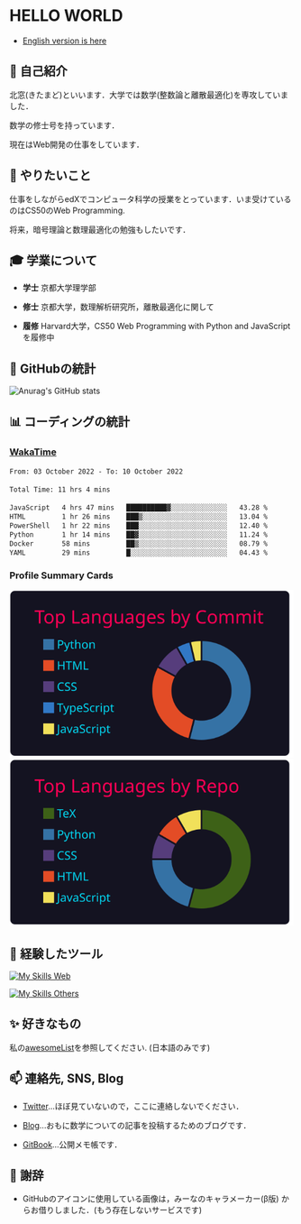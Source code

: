 # HELLO WORLD

* [English version is here](README.md)

## 👋 自己紹介

北窓(きたまど)といいます．大学では数学(整数論と離散最適化)を専攻していました．

数学の修士号を持っています．

現在はWeb開発の仕事をしています．

## 🌱 やりたいこと

仕事をしながらedXでコンピュータ科学の授業をとっています．いま受けているのはCS50のWeb Programming.

将来，暗号理論と数理最適化の勉強もしたいです．

## 🎓 学業について

* **学士** 京都大学理学部

* **修士** 京都大学，数理解析研究所，離散最適化に関して

* **履修** Harvard大学，CS50 Web Programming with Python and JavaScript を履修中

## 🔭 GitHubの統計

![Anurag's GitHub stats](https://github-readme-stats.vercel.app/api?username=Seasawher&count_private=true&theme=github_dark&show_icons=true)

## 📊 コーディングの統計

### [WakaTime](https://wakatime.com/)

<!--START_SECTION:waka-->

```text
From: 03 October 2022 - To: 10 October 2022

Total Time: 11 hrs 4 mins

JavaScript   4 hrs 47 mins   ██████████▓░░░░░░░░░░░░░░   43.28 %
HTML         1 hr 26 mins    ███▒░░░░░░░░░░░░░░░░░░░░░   13.04 %
PowerShell   1 hr 22 mins    ███░░░░░░░░░░░░░░░░░░░░░░   12.40 %
Python       1 hr 14 mins    ██▓░░░░░░░░░░░░░░░░░░░░░░   11.24 %
Docker       58 mins         ██▒░░░░░░░░░░░░░░░░░░░░░░   08.79 %
YAML         29 mins         █░░░░░░░░░░░░░░░░░░░░░░░░   04.43 %
```

<!--END_SECTION:waka-->

### Profile Summary Cards

[![profile summary card, most commit language](profile-summary-card-output/2077/2-most-commit-language.svg)](https://github.com/vn7n24fzkq/github-profile-summary-cards) [![profile summary card, repos per language](profile-summary-card-output/2077/1-repos-per-language.svg)](https://github.com/vn7n24fzkq/github-profile-summary-cards)

## 🧰 経験したツール

[![My Skills Web](https://skillicons.dev/icons?i=bootstrap,jquery,laravel,django&theme=dark)](https://skillicons.dev)

[![My Skills Others](https://skillicons.dev/icons?i=mysql,sqlite,git,docker,vscode&theme=dark)](https://skillicons.dev)

## ✨ 好きなもの

私の[awesomeList](./awesomeList.md)を参照してください. (日本語のみです)

## 📫 連絡先, SNS, Blog

* [Twitter](https://twitter.com/seasawher)...ほぼ見ていないので，ここに連絡しないでください．

* [Blog](https://seasawher.hatenablog.com/)...おもに数学についての記事を投稿するためのブログです．

* [GitBook](https://kitamado.gitbook.io/diary/)...公開メモ帳です．

## 🙇 謝辞

* GitHubのアイコンに使用している画像は，みーなのキャラメーカー(β版) からお借りしました．(もう存在しないサービスです)
